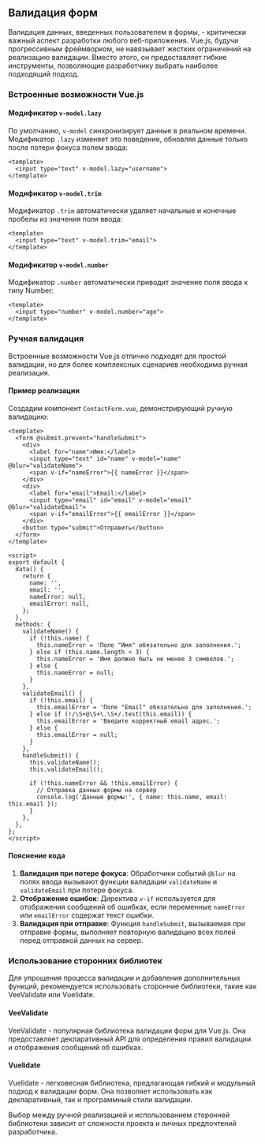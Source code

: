 ## Валидация форм

Валидация данных, введенных пользователем в формы, - критически важный аспект разработки любого веб-приложения. Vue.js, будучи прогрессивным фреймворком, не навязывает жестких ограничений на реализацию валидации. Вместо этого, он предоставляет гибкие инструменты, позволяющие разработчику выбрать наиболее подходящий подход.

### Встроенные возможности Vue.js

#### Модификатор `v-model.lazy`

По умолчанию, `v-model` синхронизирует данные в реальном времени. Модификатор `.lazy` изменяет это поведение, обновляя данные только после потери фокуса полем ввода:

```vue
<template>
  <input type="text" v-model.lazy="username">
</template>
```

#### Модификатор `v-model.trim`

Модификатор `.trim` автоматически удаляет начальные и конечные пробелы из значения поля ввода:

```vue
<template>
  <input type="text" v-model.trim="email">
</template>
```

#### Модификатор `v-model.number`

Модификатор `.number` автоматически приводит значение поля ввода к типу Number:

```vue
<template>
  <input type="number" v-model.number="age">
</template>
```

### Ручная валидация

Встроенные возможности Vue.js отлично подходят для простой валидации, но для более комплексных сценариев необходима ручная реализация.

#### Пример реализации

Создадим компонент `ContactForm.vue`, демонстрирующий ручную валидацию:

```vue
<template>
  <form @submit.prevent="handleSubmit">
    <div>
      <label for="name">Имя:</label>
      <input type="text" id="name" v-model="name" @blur="validateName">
      <span v-if="nameError">{{ nameError }}</span>
    </div>
    <div>
      <label for="email">Email:</label>
      <input type="email" id="email" v-model="email" @blur="validateEmail">
      <span v-if="emailError">{{ emailError }}</span>
    </div>
    <button type="submit">Отправить</button>
  </form>
</template>

<script>
export default {
  data() {
    return {
      name: '',
      email: '',
      nameError: null,
      emailError: null,
    };
  },
  methods: {
    validateName() {
      if (!this.name) {
        this.nameError = 'Поле "Имя" обязательно для заполнения.';
      } else if (this.name.length < 3) {
        this.nameError = 'Имя должно быть не менее 3 символов.';
      } else {
        this.nameError = null;
      }
    },
    validateEmail() {
      if (!this.email) {
        this.emailError = 'Поле "Email" обязательно для заполнения.';
      } else if (!/\S+@\S+\.\S+/.test(this.email)) {
        this.emailError = 'Введите корректный email адрес.';
      } else {
        this.emailError = null;
      }
    },
    handleSubmit() {
      this.validateName();
      this.validateEmail();

      if (!this.nameError && !this.emailError) {
        // Отправка данных формы на сервер
        console.log('Данные формы:', { name: this.name, email: this.email });
      }
    },
  },
};
</script>
```

#### Пояснение кода

1. **Валидация при потере фокуса**: Обработчики событий `@blur` на полях ввода вызывают функции валидации `validateName` и `validateEmail` при потере фокуса.
2. **Отображение ошибок**: Директива `v-if` используется для отображения сообщений об ошибках, если переменные `nameError` или `emailError` содержат текст ошибки.
3. **Валидация при отправке**: Функция `handleSubmit`, вызываемая при отправке формы, выполняет повторную валидацию всех полей перед отправкой данных на сервер.

### Использование сторонних библиотек

Для упрощения процесса валидации и добавления дополнительных функций, рекомендуется использовать сторонние библиотеки, такие как VeeValidate или Vuelidate.

#### VeeValidate

VeeValidate - популярная библиотека валидации форм для Vue.js. Она предоставляет декларативный API для определения правил валидации и отображения сообщений об ошибках.

#### Vuelidate

Vuelidate - легковесная библиотека, предлагающая гибкий и модульный подход к валидации форм. Она позволяет использовать как декларативный, так и программный стили валидации.

Выбор между ручной реализацией и использованием сторонней библиотеки зависит от сложности проекта и личных предпочтений разработчика. 

